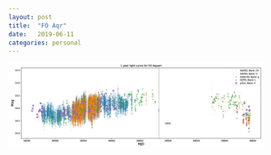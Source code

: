 ```yaml
---
layout: post
title:  "FO Aqr"
date:   2019-06-11
categories: personal
---
```


![FO Aqr lightcurve](/projects/foaqr/foaqr_longterm_lc.jpg)

